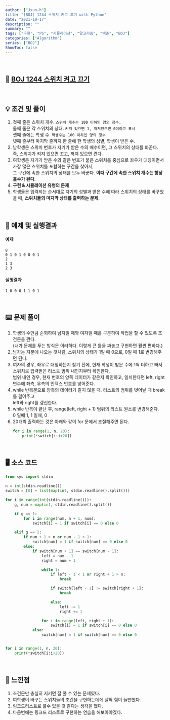 ```yaml
---
author: ["Jxun-h"]
title: "[BOJ] 1244 스위치 켜고 끄기 with Python"
date: "2021-10-17"
description: ""
summary: ""
tags: ["구현", "PS", "시뮬레이션", "알고리즘", "백준", "BOJ"]
categories: ["Algorithm"]
series: ["BOJ"]
ShowToc: false
---
```


<br>

## 📌 <a href="https://www.acmicpc.net/problem/1244" target="_blank">BOJ 1244 스위치 켜고 끄기</a>

<br>

## 💡 조건 및 풀이

1.  첫째 줄은 스위치 개수. `스위치 개수는 100 이하인 양의 정수.`  
    둘째 줄은 각 스위치의 상태. `켜져 있으면 1, 꺼져있으면 0이라고 표시`  
    셋째 줄에는 학생 수. `학생수는 100 이하인 양의 정수`  
    넷째 줄부터 마지막 줄까지 한 줄에 한 학생의 성별, 학생이 받은 수.
2.  남학생은 스위치 번호가 자기가 받은 수의 배수이면, 그 스위치의 상태를 바꾼다. 즉, 스위치가 켜져 있으면 끄고, 꺼져 있으면 켠다.
3.  여학생은 자기가 받은 수와 같은 번호가 붙은 스위치를 중심으로 좌우가 대칭이면서 가장 많은 스위치를 포함하는 구간을 찾아서,  
    그 구간에 속한 스위치의 상태를 모두 바꾼다. **이때 구간에 속한 스위치 개수는 항상 홀수가 된다.**
4.  **구현 & 시뮬레이션 유형의 문제**
5.  학생들은 입력되는 순서대로 자기의 성별과 받은 수에 따라 스위치의 상태를 바꾸었을 때, **스위치들의 마지막 상태를 출력하는 문제.**

<br>

## 🔖 예제 및 실행결과

#### 예제

```
8
0 1 0 1 0 0 0 1
2
1 3
2 3
```

#### 실행결과

```
1 0 0 0 1 1 0 1
```

<br>

## ⌨️ 문제 풀이

1.  학생의 수만큼 순회하여 남자일 때와 여자일 때를 구분하여 작업을 할 수 있도록 조건문을 짠다.  
    (내가 문제를 푸는 방식은 이러하다. 이렇게 큰 틀을 짜놓고 구현하면 훨씬 편하다.)
2.  남자는 지문에 나오는 것처럼, 스위치의 상태가 1일 때 0으로, 0일 때 1로 변경해주면 된다.
3.  여자의 경우, 좌우로 대칭하는지 찾기 전에, 현재 학생이 받은 수에 1씩 더하고 빼서 스위치로 입력받은 리스트 범위 내인지부터 확인한다.  
    범위 내인 경우, 현재 번호의 양쪽 데이터가 같은지 확인하고, 일치한다면 left, right 변수에 좌측, 우측의 인덱스 번호를 넣어준다.
4.  while 반복문으로 양측의 데이터가 같지 않을 때, 리스트의 범위를 벗어날 때 break를 걸어주고  
    left와 right를 갱신한다.
5.  while 반복이 끝난 후, range(left, right + 1) 범위의 리스트 원소를 변경해준다.  
    0 일때 1, 1 일때, 0
6.  20개씩 출력하는 것은 아래와 같이 for 문에서 조절해주면 된다.
    ```python
    for i in range(1, n, 20):
        print(*switch[i:i+20])
    ```

<br>

## 🖥 소스 코드

```python
from sys import stdin

n = int(stdin.readline())
switch = [0] + list(map(int, stdin.readline().split()))

for i in range(int(stdin.readline())):
    g, num = map(int, stdin.readline().split())

    if g == 1:
        for i in range(num, n + 1, num):
            switch[i] = 1 if switch[i] == 0 else 0

    elif g == 2:
        if num + 1 > n or num - 1 < 1:
            switch[num] = 1 if switch[num] == 0 else 0
        else:
            if switch[num + 1] == switch[num - 1]:
                left = num - 1
                right = num + 1

                while 1:
                    if left - 1 < 1 or right + 1 > n:
                        break

                    if switch[left - 1] != switch[right + 1]:
                        break

                    else:
                        left -= 1
                        right += 1

                for i in range(left, right + 1):
                    switch[i] = 1 if switch[i] == 0 else 0
            else:
                switch[num] = 1 if switch[num] == 0 else 0


for i in range(1, n, 20):
    print(*switch[i:i+20])
```

<br>

## 💾 느낀점

1.  조건문만 충실히 지키면 잘 풀 수 있는 문제였다.
2.  여학생이 바꾸는 스위치들의 조건을 구현하는데에 살짝 힘이 들뻔했다.
3.  링크드리스트로 풀수 있을 것 같다는 생각을 했다.
4.  다음번에는 링크드 리스트로 구현하는 연습을 해보아야겠다.